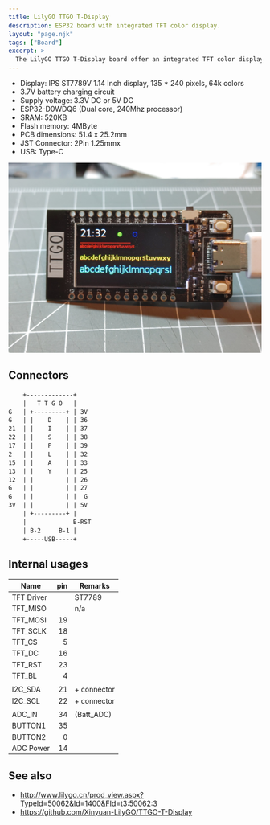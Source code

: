 ```yaml
---
title: LilyGO TTGO T-Display
description: ESP32 board with integrated TFT color display.
layout: "page.njk"
tags: ["Board"]
excerpt: >
  The LilyGO TTGO T-Display board offer an integrated TFT color display and a USB-C type connector.
---
```




* Display: IPS ST7789V 1.14 Inch display, 135 * 240 pixels, 64k colors
* 3.7V battery charging circuit
* Supply voltage: 3.3V DC or 5V DC
* ESP32-D0WDQ6 (Dual core, 240Mhz  processor)
* SRAM: 520KB
* Flash memory: 4MByte
* PCB dimensions: 51.4 x 25.2mm
* JST Connector: 2Pin 1.25mmx
* USB: Type-C

![TTGO T-Display](/boards/esp32/ttgo-t-display.jpg)

## Connectors

```txt
    +-------------+
    |   T T G O   |
G   | +---------+ | 3V
G   | |    D    | | 36
21  | |    I    | | 37
22  | |    S    | | 38
17  | |    P    | | 39
2   | |    L    | | 32
15  | |    A    | | 33
13  | |    Y    | | 25
12  | |         | | 26
G   | |         | | 27
G   | |         | |  G
3V  | |         | | 5V
    | +---------+ |
    |             B-RST
    | B-2     B-1 |
    +-----USB-----+
```

## Internal usages

| Name       | pin | Remarks     |
| ---------- | --: | ----------- |
| TFT Driver |     | ST7789      |
| TFT_MISO   |     | n/a         |
| TFT_MOSI   |  19 |             |
| TFT_SCLK   |  18 |             |
| TFT_CS     |   5 |             |
| TFT_DC     |  16 |             |
| TFT_RST    |  23 |             |
| TFT_BL     |   4 |             |
|            |     |             |
| I2C_SDA    |  21 | + connector |
| I2C_SCL    |  22 | + connector |
|            |     |             |
| ADC_IN     |  34 | (Batt_ADC)  |
| BUTTON1    |  35 |             |
| BUTTON2    |   0 |             |
| ADC Power  |  14 |             |

## See also

* <http://www.lilygo.cn/prod_view.aspx?TypeId=50062&Id=1400&FId=t3:50062:3>
* <https://github.com/Xinyuan-LilyGO/TTGO-T-Display>

